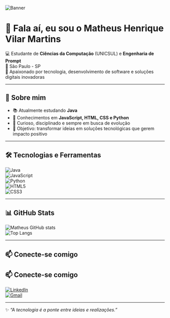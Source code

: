 ![Banner](A_digital_graphic_design_banner_displays_"MATHEUS_.png)

# 👋 Fala aí, eu sou o Matheus Henrique Vilar Martins  

💻 Estudante de **Ciências da Computação** (UNICSUL) e **Engenharia de Prompt**  
🌆 São Paulo - SP  
🚀 Apaixonado por tecnologia, desenvolvimento de software e soluções digitais inovadoras  

---

## 🚀 Sobre mim
- 📚 Atualmente estudando **Java**  
- 🔧 Conhecimentos em **JavaScript, HTML, CSS e Python**  
- 🌟 Curioso, disciplinado e sempre em busca de evolução  
- 🎯 Objetivo: transformar ideias em soluções tecnológicas que gerem impacto positivo  

---

## 🛠️ Tecnologias e Ferramentas  

![Java](https://img.shields.io/badge/Java-ED8B00?style=for-the-badge&logo=openjdk&logoColor=white)  
![JavaScript](https://img.shields.io/badge/JavaScript-F7DF1E?style=for-the-badge&logo=javascript&logoColor=black)  
![Python](https://img.shields.io/badge/Python-3776AB?style=for-the-badge&logo=python&logoColor=white)  
![HTML5](https://img.shields.io/badge/HTML5-E34F26?style=for-the-badge&logo=html5&logoColor=white)  
![CSS3](https://img.shields.io/badge/CSS3-1572B6?style=for-the-badge&logo=css3&logoColor=white)  

---

## 📊 GitHub Stats  

![Matheus GitHub stats](https://github-readme-stats.vercel.app/api?username=matheusvmartins&show_icons=true&theme=tokyonight)  
![Top Langs](https://github-readme-stats.vercel.app/api/top-langs/?username=matheusvmartins&layout=compact&theme=tokyonight)  

---

## 📫 Conecte-se comigo  

## 📫 Conecte-se comigo  

[![LinkedIn](https://img.shields.io/badge/LinkedIn-000?style=for-the-badge&logo=linkedin&logoColor=0A66C2)](https://www.linkedin.com/in/matheus-vilar-29642b2b4/)  
[![Gmail](https://img.shields.io/badge/Email-000?style=for-the-badge&logo=gmail&logoColor=EA4335)](mailto:matheusvilardev@gmail.com)  

---

✨ _“A tecnologia é a ponte entre ideias e realizações.”_  
